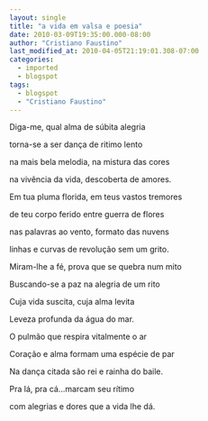```yaml
---
layout: single
title: "a vida em valsa e poesia"
date: 2010-03-09T19:35:00.000-08:00
author: "Cristiano Faustino"
last_modified_at: 2010-04-05T21:19:01.308-07:00
categories:
  - imported
  - blogspot
tags:
  - blogspot
  - "Cristiano Faustino"
---
```


Diga-me, qual alma de súbita alegria



torna-se a ser dança de ritimo lento



na mais bela melodia, na mistura das cores



na vivência da vida, descoberta de amores.







Em tua pluma florida, em teus vastos tremores



de teu corpo ferido entre guerra de flores



nas palavras ao vento, formato das nuvens



linhas e curvas de revolução sem um grito.







Miram-lhe a fé, prova que se quebra num mito



Buscando-se a paz na alegria de um rito



Cuja vida suscita, cuja alma levita



Leveza profunda da água do mar.







O pulmão que respira vitalmente o ar



Coração e alma formam uma espécie de par



Na dança citada são rei e rainha do baile.



Pra lá, pra cá...marcam seu rítimo



com alegrias e dores que a vida lhe dá.
